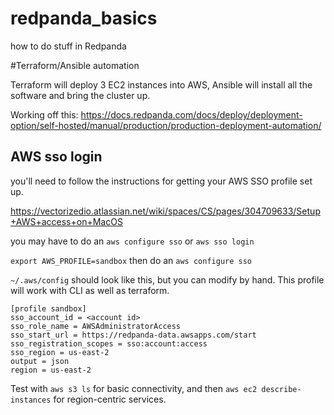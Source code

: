 # redpanda_basics
how to do stuff in Redpanda



#Terraform/Ansible automation

Terraform will deploy 3 EC2 instances into AWS, Ansible will install all the software and bring the cluster up.


Working off this:
https://docs.redpanda.com/docs/deploy/deployment-option/self-hosted/manual/production/production-deployment-automation/


## AWS sso login

you'll need to follow the instructions for getting your AWS SSO profile set up.

https://vectorizedio.atlassian.net/wiki/spaces/CS/pages/304709633/Setup+AWS+access+on+MacOS

you may have to do an `aws configure sso` or `aws sso login`

`export AWS_PROFILE=sandbox`
then do an `aws configure sso`

`~/.aws/config` should look like this, but you can modify by hand.  This profile will work with CLI as well as terraform.

```
[profile sandbox]
sso_account_id = <account id>
sso_role_name = AWSAdministratorAccess
sso_start_url = https://redpanda-data.awsapps.com/start
sso_registration_scopes = sso:account:access
sso_region = us-east-2
output = json
region = us-east-2
```

Test with `aws s3 ls` for basic connectivity, and then `aws ec2 describe-instances` for region-centric services.   




